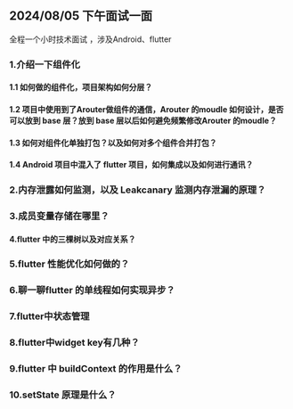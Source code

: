## 2024/08/05 下午面试一面

全程一个小时技术面试 ，涉及Android、flutter

### 1.介绍一下组件化

#### 1.1 如何做的组件化，项目架构如何分层？



#### 1.2 项目中使用到了Arouter做组件的通信，Arouter 的moudle 如何设计，是否可以放到 base 层？放到 base 层以后如何避免频繁修改Arouter 的moudle？



#### 1.3 如何对组件化单独打包？以及如何对多个组件合并打包？



#### 1.4 Android 项目中混入了 flutter 项目，如何集成以及如何进行通讯？



### 2.内存泄露如何监测，以及 Leakcanary 监测内存泄漏的原理？



### 3.成员变量存储在哪里？



#### 4.flutter 中的三棵树以及对应关系？

### 5.flutter 性能优化如何做的？

### 6.聊一聊flutter 的单线程如何实现异步？

### 7.flutter中状态管理

### 8.flutter中widget key有几种？

### 9.flutter 中 buildContext 的作用是什么？

### 10.setState 原理是什么？









